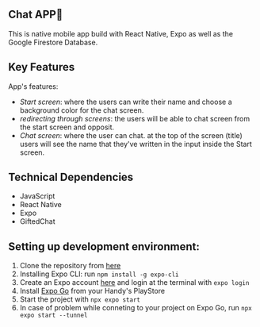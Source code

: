 ## Chat APP:iphone:
This is native mobile app build with React Native, Expo as well as the Google Firestore Database.

## Key Features
App's features:
- *Start screen*: where the users can write their name and choose a background color for the chat screen.
- *redirecting through screens*: the users will be able to chat screen from the start screen and opposit. 
- *Chat screen*: where the user can chat. at the top of the screen (title) users will see the name that they've written in the input inside the Start screen. 

## Technical Dependencies
- JavaScript 
- React Native 
- Expo 
- GiftedChat

## Setting up development environment:
1. Clone the repository from [here](https://github.com/BJaguar71/Chat-App)
2. Installing Expo CLI: run `npm install -g expo-cli`
3. Create an Expo account [here](https://expo.dev/) and login at the terminal with `expo login`
4. Install [Expo Go](https://expo.dev/client) from your Handy's PlayStore
5. Start the project with `npx expo start`
6. In case of problem while conneting to your project on Expo Go, run `npx expo start --tunnel`
